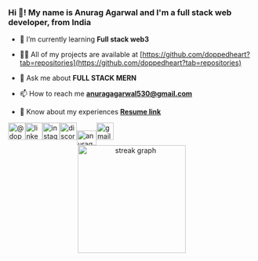 
<h3 align="left">Hi 👋! My name is Anurag Agarwal and I'm a full stack web developer, from India</h3>


- 🌱 I’m currently learning **Full stack web3**

- 👨‍💻 All of my projects are available at [https://github.com/doppedheart?tab=repositories](https://github.com/doppedheart?tab=repositories)

- 💬 Ask me about **FULL STACK MERN**

- 📫 How to reach me **anuragagarwal530@gmail.com**

- 📄 Know about my experiences [**Resume link**](https://apricot-sonja-2.tiiny.site)


<div align="left">
  <a href="https://twitter.com/doppedheart" target="blank"><img src="https://img.shields.io/static/v1?message=Twitter&logo=twitter&label=&color=1DA1F2&logoColor=white&labelColor=&style=for-the-badge" height="35" alt="@doppedheart"/></a><a href="https://www.linkedin.com/in/anurag-agarwal-0870a3212" target="blank"><img src="https://img.shields.io/static/v1?message=LinkedIn&logo=linkedin&label=&color=0077B5&logoColor=white&labelColor=&style=for-the-badge" height="35" alt="linkedin logo"  /></a><a href="https://www.instagram.com/anuragagarwal.20/" target="blank"><img src="https://img.shields.io/static/v1?message=Instagram&logo=instagram&label=&color=E4405F&logoColor=white&labelColor=&style=for-the-badge" height="35" alt="instagram logo"  /></a><a href="https://discord.com/users/884652399426433065" target="blank"><img src="https://img.shields.io/static/v1?message=Discord&logo=discord&label=&color=7289DA&logoColor=white&labelColor=&style=for-the-badge" height="35" alt="discord logo"  /></a><a href="https://auth.geeksforgeeks.org/user/anuragagarwalit25/?utm_source=geeksforgeeks&utm_medium=my_profile&utm_campaign=auth_user" target="blank"><img align="center" src="https://raw.githubusercontent.com/rahuldkjain/github-profile-readme-generator/master/src/images/icons/Social/geeks-for-geeks.svg" alt="anuragagarwalit25" height="30" width="40" /></a><img src="https://img.shields.io/static/v1?message=Gmail&logo=gmail&label=&color=D14836&logoColor=white&labelColor=&style=for-the-badge" height="35" alt="gmail logo"  />
</div>


<div align="center">
  <img src="https://streak-stats.demolab.com?user=doppedheart&locale=en&mode=daily&theme=dark&hide_border=false&border_radius=5&order=3" height="220" alt="streak graph"  />
</div>
